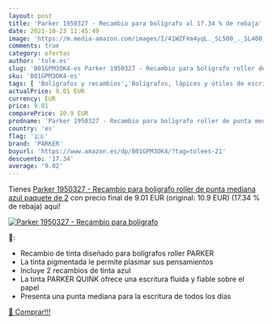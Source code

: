 ```yaml
---
layout: post
title: 'Parker 1950327 - Recambio para bolígrafo al 17.34 % de rebaja'
date: 2021-10-23 11:45:49
image: 'https://m.media-amazon.com/images/I/41WZFXm4yqL._SL500_._SL400_.jpg'
comments: true
category: ofertas
author: 'tole.es'
slug: 'B01GPM3OK4-es Parker 1950327 - Recambio para bolígrafo roller de punta...'
sku: 'B01GPM3OK4-es'
tags: [ 'Bolígrafos y recambios','Bolígrafos, lápices y útiles de escritura','Oficina y papelería','Recambios para bolígrafos y plumas','bolígrafo','parker', ]
actualPrice: 9.01 EUR
currency: EUR
price: 9.01
comparePrice: 10.9 EUR
prodname: 'Parker 1950327 - Recambio para bolígrafo roller de punta mediana  azul  paquete de 2'
country: 'es'
flag: '🇪🇸'
brand: 'PARKER'
buyurl: 'https://www.amazon.es/dp/B01GPM3OK4/?tag=tolees-21'
descuento: '17.34'
average: '9.02'
---
```


Tienes [Parker 1950327 - Recambio para bolígrafo roller de punta mediana  azul  paquete de 2](https://www.amazon.es/dp/B01GPM3OK4/?tag=tolees-21) con precio final de  9.01 EUR (original: 10.9 EUR) (17.34 %  de rebaja) aqui!

[![Parker 1950327 - Recambio para bolígrafo](https://m.media-amazon.com/images/I/41WZFXm4yqL._SL500_._SL400_.jpg)](https://www.amazon.es/dp/B01GPM3OK4/?tag=tolees-21)

🔎:

- Recambio de tinta diseñado para bolígrafos roller PARKER
- La tinta pigmentada le permite plasmar sus pensamientos
- Incluye 2 recambios de tinta azul
- La tinta PARKER QUINK ofrece una escritura fluida y fiable sobre el papel
- Presenta una punta mediana para la escritura de todos los días

[🛒 Comprar!!!](https://www.amazon.es/dp/B01GPM3OK4/?tag=tolees-21)

